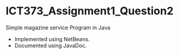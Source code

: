 # ICT373_Assignment1_Question2
Simple magazine service Program in Java
- Implemented using NetBeans.
- Documented using JavaDoc.
